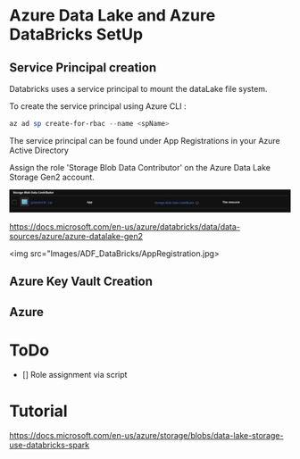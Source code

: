 # Azure Data Lake and Azure DataBricks SetUp

## Service Principal creation
Databricks uses a service principal to mount the dataLake file system.

To create the service principal using Azure CLI :
```ps1
az ad sp create-for-rbac --name <spName>

```

The service principal can be found under App Registrations in your Azure Active Directory



Assign the role 'Storage Blob Data Contributor' on the Azure Data Lake Storage Gen2 account.

<img src="Images/ADF_DataBricks/RoleAssignment.jpg">

https://docs.microsoft.com/en-us/azure/databricks/data/data-sources/azure/azure-datalake-gen2

<img src="Images/ADF_DataBricks/AppRegistration.jpg>


## Azure Key Vault Creation

## Azure

# ToDo
* [] Role assignment via script

# Tutorial
https://docs.microsoft.com/en-us/azure/storage/blobs/data-lake-storage-use-databricks-spark
